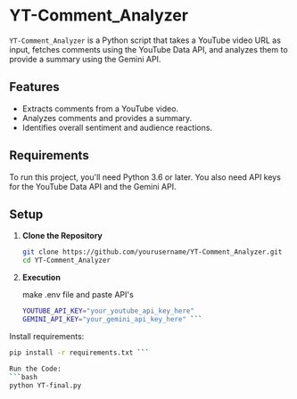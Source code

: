 # YT-Comment_Analyzer

`YT-Comment_Analyzer` is a Python script that takes a YouTube video URL as input, fetches comments using the YouTube Data API, and analyzes them to provide a summary using the Gemini API.

## Features

- Extracts comments from a YouTube video.
- Analyzes comments and provides a summary.
- Identifies overall sentiment and audience reactions.

## Requirements

To run this project, you'll need Python 3.6 or later. You also need API keys for the YouTube Data API and the Gemini API.

## Setup

1. **Clone the Repository**

   ```bash
   git clone https://github.com/yourusername/YT-Comment_Analyzer.git
   cd YT-Comment_Analyzer

2. **Execution**
   
   make .env file and paste API's
   ```bash
   YOUTUBE_API_KEY="your_youtube_api_key_here"
   GEMINI_API_KEY="your_gemini_api_key_here" ```

Install requirements:
   ```bash
   pip install -r requirements.txt ```

Run the Code:
   ```bash
   python YT-final.py
